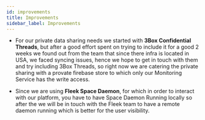 ```yaml
---
id: improvements
title: Improvements
sidebar_label: Improvements
---
```


- For our private data sharing needs we started with **3Box Confidential Threads**, but after a good effort spent on trying to include it for a good 2 weeks we found out from the team that since there infra is located in USA, we faced syncing issues, hence we hope to get in touch with them and try including 3Box Threads, so right now we are catering the private sharing with a provate firebase store to which only our Monitoring Service has the write access.

- Since we are using **Fleek Space Daemon**, for which in order to interact with our platform, you have to have Space Daemon Running locally so after the we will be in touch with the Fleek team to have a remote daemon running which is better for the user visibility. 